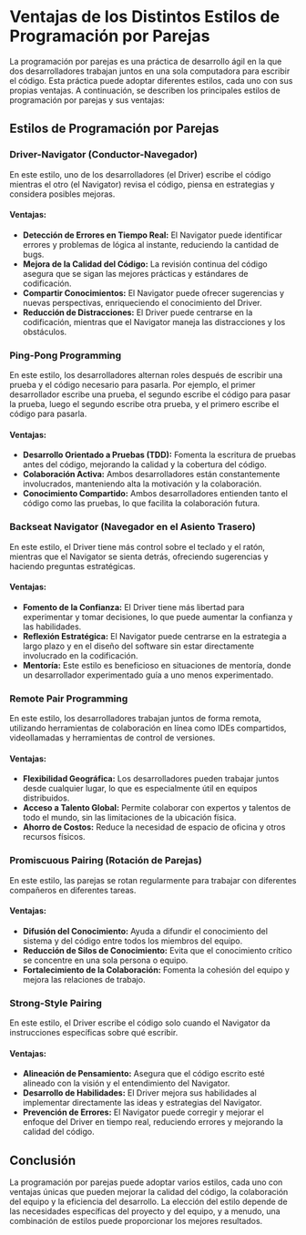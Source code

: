 # Ventajas de los Distintos Estilos de Programación por Parejas

La programación por parejas es una práctica de desarrollo ágil en la que dos desarrolladores trabajan juntos en una sola computadora para escribir el código. Esta práctica puede adoptar diferentes estilos, cada uno con sus propias ventajas. A continuación, se describen los principales estilos de programación por parejas y sus ventajas:

## Estilos de Programación por Parejas

### Driver-Navigator (Conductor-Navegador)

En este estilo, uno de los desarrolladores (el Driver) escribe el código mientras el otro (el Navigator) revisa el código, piensa en estrategias y considera posibles mejoras.

#### Ventajas:
- **Detección de Errores en Tiempo Real:** El Navigator puede identificar errores y problemas de lógica al instante, reduciendo la cantidad de bugs.
- **Mejora de la Calidad del Código:** La revisión continua del código asegura que se sigan las mejores prácticas y estándares de codificación.
- **Compartir Conocimientos:** El Navigator puede ofrecer sugerencias y nuevas perspectivas, enriqueciendo el conocimiento del Driver.
- **Reducción de Distracciones:** El Driver puede centrarse en la codificación, mientras que el Navigator maneja las distracciones y los obstáculos.

### Ping-Pong Programming

En este estilo, los desarrolladores alternan roles después de escribir una prueba y el código necesario para pasarla. Por ejemplo, el primer desarrollador escribe una prueba, el segundo escribe el código para pasar la prueba, luego el segundo escribe otra prueba, y el primero escribe el código para pasarla.

#### Ventajas:
- **Desarrollo Orientado a Pruebas (TDD):** Fomenta la escritura de pruebas antes del código, mejorando la calidad y la cobertura del código.
- **Colaboración Activa:** Ambos desarrolladores están constantemente involucrados, manteniendo alta la motivación y la colaboración.
- **Conocimiento Compartido:** Ambos desarrolladores entienden tanto el código como las pruebas, lo que facilita la colaboración futura.

### Backseat Navigator (Navegador en el Asiento Trasero)

En este estilo, el Driver tiene más control sobre el teclado y el ratón, mientras que el Navigator se sienta detrás, ofreciendo sugerencias y haciendo preguntas estratégicas.

#### Ventajas:
- **Fomento de la Confianza:** El Driver tiene más libertad para experimentar y tomar decisiones, lo que puede aumentar la confianza y las habilidades.
- **Reflexión Estratégica:** El Navigator puede centrarse en la estrategia a largo plazo y en el diseño del software sin estar directamente involucrado en la codificación.
- **Mentoría:** Este estilo es beneficioso en situaciones de mentoría, donde un desarrollador experimentado guía a uno menos experimentado.

### Remote Pair Programming

En este estilo, los desarrolladores trabajan juntos de forma remota, utilizando herramientas de colaboración en línea como IDEs compartidos, videollamadas y herramientas de control de versiones.

#### Ventajas:
- **Flexibilidad Geográfica:** Los desarrolladores pueden trabajar juntos desde cualquier lugar, lo que es especialmente útil en equipos distribuidos.
- **Acceso a Talento Global:** Permite colaborar con expertos y talentos de todo el mundo, sin las limitaciones de la ubicación física.
- **Ahorro de Costos:** Reduce la necesidad de espacio de oficina y otros recursos físicos.

### Promiscuous Pairing (Rotación de Parejas)

En este estilo, las parejas se rotan regularmente para trabajar con diferentes compañeros en diferentes tareas.

#### Ventajas:
- **Difusión del Conocimiento:** Ayuda a difundir el conocimiento del sistema y del código entre todos los miembros del equipo.
- **Reducción de Silos de Conocimiento:** Evita que el conocimiento crítico se concentre en una sola persona o equipo.
- **Fortalecimiento de la Colaboración:** Fomenta la cohesión del equipo y mejora las relaciones de trabajo.

### Strong-Style Pairing

En este estilo, el Driver escribe el código solo cuando el Navigator da instrucciones específicas sobre qué escribir.

#### Ventajas:
- **Alineación de Pensamiento:** Asegura que el código escrito esté alineado con la visión y el entendimiento del Navigator.
- **Desarrollo de Habilidades:** El Driver mejora sus habilidades al implementar directamente las ideas y estrategias del Navigator.
- **Prevención de Errores:** El Navigator puede corregir y mejorar el enfoque del Driver en tiempo real, reduciendo errores y mejorando la calidad del código.

## Conclusión

La programación por parejas puede adoptar varios estilos, cada uno con ventajas únicas que pueden mejorar la calidad del código, la colaboración del equipo y la eficiencia del desarrollo. La elección del estilo depende de las necesidades específicas del proyecto y del equipo, y a menudo, una combinación de estilos puede proporcionar los mejores resultados.
